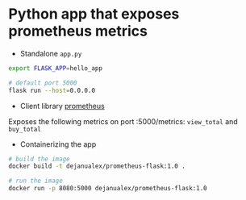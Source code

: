 # Python app that exposes prometheus metrics


* Standalone `app.py`

 ```bash
export FLASK_APP=hello_app

# default port 5000
flask run --host=0.0.0.0
```

* Client library [prometheus](https://github.com/prometheus/client_python)

Exposes the following metrics on port :5000/metrics: `view_total` and `buy_total`

* Containerizing the app

```bash
# build the image
docker build -t dejanualex/prometheus-flask:1.0 .

# run the image
docker run -p 8080:5000 dejanualex/prometheus-flask:1.0
```
